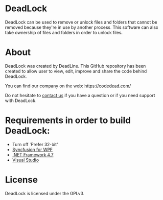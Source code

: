 # DeadLock
DeadLock can be used to remove or unlock files and folders that cannot be removed because they're in use by another process.
This software can also take ownership of files and folders in order to unlock files.

# About
DeadLock was created by DeadLine. This GitHub repository has been created to allow user to view, edit, improve and share the code behind DeadLock.

You can find our company on the web:
https://codedead.com/

Do not hesitate to [contact us](https://codedead.com/?page_id=145) if you have a question or if you need support with DeadLock.

# Requirements in order to build DeadLock:
* Turn off 'Prefer 32-bit'
* [Syncfusion for WPF](https://www.syncfusion.com/products/communitylicense)
* [.NET Framework 4.7](https://www.microsoft.com/en-us/download/details.aspx?id=55170)
* [Visual Studio](https://visualstudio.com)

# License
DeadLock is licensed under the GPLv3.
